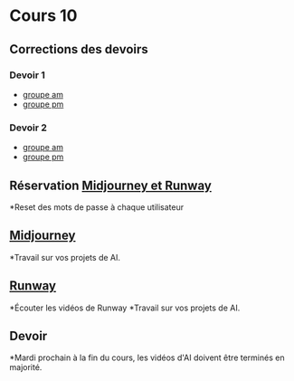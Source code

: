 # Cours 10

## Corrections des devoirs 
### Devoir 1
* [groupe am](https://forms.office.com/Pages/ResponsePage.aspx?id=x5Wp_94QyE6V2yjtBXZFXdLFAGnr8T1OlA16PpceeFJUMEZYREJBS1dVR0tBWFRISFJVNEg0OVlBOS4u
)  <br>
* [groupe pm](https://forms.office.com/Pages/ResponsePage.aspx?id=x5Wp_94QyE6V2yjtBXZFXdLFAGnr8T1OlA16PpceeFJUNkYwSkdGVU1DTk1PTDlaM0VZMVk2ODFWRC4u
)  <br>

### Devoir 2
* [groupe am](https://forms.office.com/Pages/ResponsePage.aspx?id=x5Wp_94QyE6V2yjtBXZFXdLFAGnr8T1OlA16PpceeFJUOExTWUlHWTVNRVVGOUo2TkEzQjFMRkNGOS4u)  <br>
* [groupe pm](https://forms.office.com/Pages/ResponsePage.aspx?id=x5Wp_94QyE6V2yjtBXZFXdLFAGnr8T1OlA16PpceeFJUOUNBVTdaWktOV1ZSMExUWjg5OVZQRTNXMi4u)  <br>


## Réservation [Midjourney et Runway](https://teamup.com/ks3j4jwsg8wvik7eh5)
*Reset des mots de passe à chaque utilisateur 


## [Midjourney](ai/midjourney.md)
*Travail sur vos projets de AI.

## [Runway](ai/runway.md) 
*Écouter les vidéos de Runway
*Travail sur vos projets de AI.


## Devoir
*Mardi prochain à la fin du cours, les vidéos d'AI doivent être terminés en majorité.

